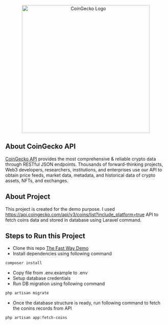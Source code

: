 <p align="center"><a href="https://laravel.com" target="_blank"><img src="https://www.gitbook.com/cdn-cgi/image/width=40,dpr=2,height=40,fit=contain,format=auto/https%3A%2F%2F3934654202-files.gitbook.io%2F~%2Ffiles%2Fv0%2Fb%2Fgitbook-x-prod.appspot.com%2Fo%2Fspaces%252Fid6RwASuk2b1d3wDIdi4%252Ficon%252FTBcCOrWh3qTzdo91BEC4%252F637af5a4d79e11b19ef97611_guOK7KD4G8_G0qowoB8b_GvsCtgPUuE-4Was3A2sFj0.webp%3Falt%3Dmedia%26token%3D35d29626-a8e7-4cdf-9e7c-5f2874f8ff9c" width="400" alt="CoinGecko Logo"></a></p>


## About CoinGecko API

[CoinGecko API](https://apiguide.coingecko.com/getting-started/introduction) provides the most comprehensive & reliable crypto data through RESTful JSON endpoints. Thousands of forward-thinking projects, Web3 developers, researchers, institutions, and enterprises use our API to obtain price feeds, market data, metadata, and historical data of crypto assets, NFTs, and exchanges.

## About Project
This project is created for the demo purpose. I used https://api.coingecko.com/api/v3/coins/list?include_platform=true API to fetch coins data and stored in database using Laravel command.


## Steps to Run this Project
- Clone this repo [The Fast Way Demo](https://github.com/RPS181229/the-fast-way-demo.git)
- Install dependencies using following command
```bash
composer install
```
- Copy file from .env.example to .env
- Setup database credentials
- Run DB migration using following command
```bash
php artisan migrate
```
- Once the database structure is ready, run following command to fetch the conins records from API
```bash
php artisan app:fetch-coins
```